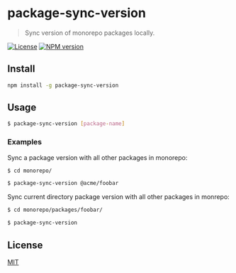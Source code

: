 # package-sync-version

> Sync version of monorepo packages locally.

[![License](http://img.shields.io/badge/license-MIT-blue.svg)](https://raw.githubusercontent.com/miguelmota/package-sync-version/master/LICENSE)
[![NPM version](https://badge.fury.io/js/package-sync-version.svg)](http://badge.fury.io/js/package-sync-version)

## Install

```bash
npm install -g package-sync-version
```

## Usage

```bash
$ package-sync-version [package-name]
```

### Examples

Sync a package version with all other packages in monorepo:

```bash
$ cd monorepo/

$ package-sync-version @acme/foobar
```

Sync current directory package version with all other packages in monrepo:

```bash
$ cd monorepo/packages/foobar/

$ package-sync-version
```

## License

[MIT](LICENSE)
